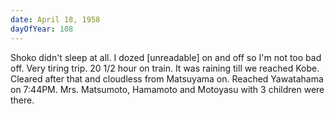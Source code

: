```yaml
---
date: April 18, 1958
dayOfYear: 108
---
```

Shoko didn't sleep at all. I dozed [unreadable] on and off so I'm not too bad off. Very tiring trip. 20 1/2 hour on train. It was raining till we reached Kobe. Cleared after that and cloudless from Matsuyama on.
Reached Yawatahama on 7:44PM. Mrs. Matsumoto, Hamamoto and Motoyasu with 3 children were there.